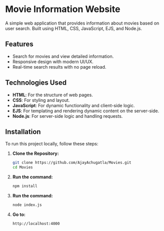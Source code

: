 # Movie Information Website

A simple web application that provides information about movies based on user search. Built using HTML, CSS, JavaScript, EJS, and Node.js.

## Features

- Search for movies and view detailed information.
- Responsive design with modern UI/UX.
- Real-time search results with no page reload.

## Technologies Used

- **HTML**: For the structure of web pages.
- **CSS**: For styling and layout.
- **JavaScript**: For dynamic functionality and client-side logic.
- **EJS**: For templating and rendering dynamic content on the server-side.
- **Node.js**: For server-side logic and handling requests.

## Installation

To run this project locally, follow these steps:

1. **Clone the Repository:**

   ```bash
   git clone https://github.com/AjayAchugatla/Movies.git
   cd Movies

2. **Run the command:**
     ```bash
     npm install
3. **Run the command:**
     ```bash
     node index.js
4. **Go to:**
    ```bash
    http://localhost:4000
